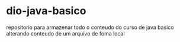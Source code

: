 # dio-java-basico
repositorio para armazenar todo o conteudo do curso de java basico 
alterando conteudo de um arquivo de foma local 

